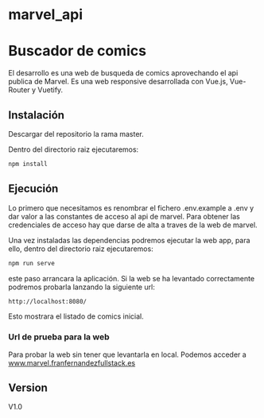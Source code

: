 # marvel_api

# Buscador de comics

El desarrollo es una web de busqueda de comics aprovechando el api publica de Marvel. Es una web responsive desarrollada con Vue.js, Vue-Router y Vuetify.

## Instalación

Descargar del repositorio la rama master.

Dentro del directorio raiz ejecutaremos:
```bash
npm install
```

## Ejecución

Lo primero que necesitamos es renombrar el fichero .env.example a .env y dar valor a las constantes de acceso al api de marvel. Para obtener las credenciales de acceso hay que darse de alta a traves de la web de marvel.

Una vez instaladas las dependencias podremos ejecutar la web app, para ello, dentro del directorio raiz ejecutaremos:
```bash
npm run serve
```
este paso arrancara la aplicación.
Si la web se ha levantado correctamente podremos probarla lanzando la siguiente url:

```bash
http://localhost:8080/

```

Esto mostrara el listado de comics inicial.

### Url de prueba para la web

Para probar la web sin tener que levantarla en local. Podemos acceder a www.marvel.franfernandezfullstack.es


## Version

 V1.0
